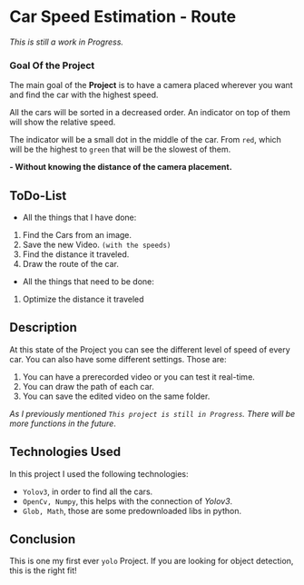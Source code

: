 # Car Speed Estimation - Route

*This is still a work in Progress.*

### Goal Of the Project

The main goal of the **Project** is to have a camera placed wherever you want and find the car with the highest speed.

All the cars will be sorted in a decreased order. An indicator on top of them will show the relative speed. 

The indicator will be a small dot in the middle of the car. From `red`, which will be the highest to `green` that will be the slowest of them.

**- Without knowing the distance of the camera placement.**

## ToDo-List

- All the things that I have done:

 1. Find the Cars from an image.
 2. Save the new Video. `(with the speeds)`
 3. Find the distance it traveled.
 4. Draw the route of the car.


- All the things that need to be done:

 1. Optimize the distance it traveled

## Description

At this state of the Project you can see the different level of speed of every car. You can also have some different settings. Those are:

1. You can have a prerecorded video or you can test it real-time.
2. You can draw the path of each car.
3. You can save the edited video on the same folder.

*As I previously mentioned `This project is still in Progress`. There will be more functions in the future*.

## Technologies Used

In this project I used the following technologies:

- `Yolov3`, in order to find all the cars.
- `OpenCv, Numpy`, this helps with the connection of *Yolov3*.
- `Glob, Math`, those are some predownloaded libs in python.

## Conclusion

This is one my first ever `yolo` Project. If you are looking for object detection, this is the right fit!
